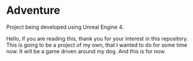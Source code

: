# Adventure
Project being developed using Unreal Engine 4.

Hello,
if you are reading this, thank you for your interest in this repository.
This is going to be a project of my own, that I wanted to do for some time now. 
It will be a game driven around my dog. And this is for now.
